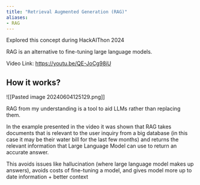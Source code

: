 ```yaml
---
title: "Retrieval Augmented Generation (RAG)"
aliases:
- RAG
---
```


Explored this concept during HackAIThon 2024

RAG is an alternative to fine-tuning large language models.

Video Link: https://youtu.be/QE-JoCg98iU
## How it works?

![[Pasted image 20240604125129.png]]

RAG from my understanding is a tool to aid LLMs rather than replacing them.

In the example presented in the video it was shown that RAG takes documents that is relevant to the user inquiry from a big database (in this case it may be their water bill for the last few months) and returns the relevant information that Large Language Model can use to return an accurate answer.

This avoids issues like hallucination (where large language model makes up answers), avoids costs of fine-tuning a model, and gives model more up to date information + better context


